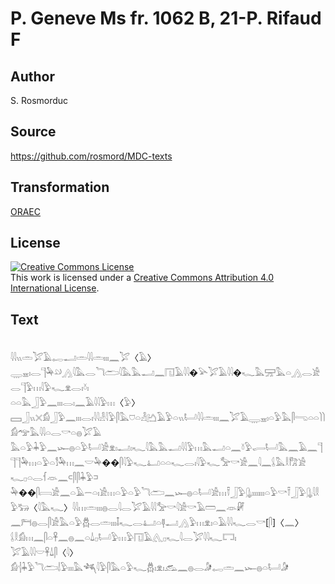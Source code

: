 # P. Geneve Ms fr. 1062 B, 21-P. Rifaud F

## Author

S. Rosmorduc

## Source

https://github.com/rosmord/MDC-texts

## Transformation

[ORAEC](https://oraec.github.io/)

## License

<a rel="license" href="http://creativecommons.org/licenses/by/4.0/"><img alt="Creative Commons License" style="border-width:0" src="https://i.creativecommons.org/l/by/4.0/88x31.png" /></a><br />This work is licensed under a <a rel="license" href="http://creativecommons.org/licenses/by/4.0/">Creative Commons Attribution 4.0 International License</a>.

## Text

<br>
𓇋𓇋𓏭𓏛𓅯𓄿𓉻𓂝𓏛𓇋𓇋𓏛𓏤𓏤𓏤𓈖𓅯〈𓄿〉𓇾𓈇𓏤𓂋𓊹𓅆𓄖𓂻𓇋𓅓𓂋𓆓𓂧𓇋𓅓𓅓𓂝𓈖𓉔𓄿𓇋𓇋�𓅪𓅯𓄿𓇋𓇋�𓆑𓅓𓈝𓅓𓏏𓂻𓂋𓀀𓂋𓊹𓅱𓏥𓇋𓅱𓆑𓁷𓂋𓏤𓍱𓏤<br>
𓏏𓏏𓅓𓃀𓅱𓈖𓏤𓏤𓏤𓂋𓏤𓈖𓄿𓇋𓇋𓅱𓏥〈𓅱〉𓈙𓃀𓏭𓏴𓀁𓃀𓅱𓈖𓏤𓏤𓏤𓂋𓏤𓇋𓇋𓁐𓇋𓅱𓋴𓅓𓈞𓏏𓁐𓂚𓄿𓅱𓏏𓏭𓂡𓇋𓇋𓏛𓏤𓏤𓏤𓈖𓅯𓄿𓇾𓈇𓏤𓏏𓅱𓅓𓋴𓂸𓏏𓏏𓌙𓌙𓀁𓅠𓅓𓇋𓇋𓏏𓂋𓎡𓏏𓐍𓅯𓄿<br>
𓅓𓏏𓅱𓇓𓅱𓈖𓆱𓐍𓏏𓅱𓂡𓀀𓁷𓏤𓂝𓏤𓆑𓇋𓅓𓅓𓂝𓇋𓇋𓅱𓏥𓅓𓂝𓏏𓈖𓍱𓅱𓂷𓂡𓅓𓈖𓄿𓈖𓊹𓊹𓊹𓅆𓏥𓏏𓅱𓏏𓀾𓅆𓏥𓈖𓎟𓅆��𓋴𓇋𓅱𓆑𓂞𓏏𓏏𓆑𓂋𓏤𓇋𓅱𓆑𓅡𓎡𓀀𓈖𓇋𓈖𓌰𓅓𓎛𓀗𓀀<br>
𓆑𓊪𓏏𓂋𓆳𓁺𓈖𓍹𓋴𓋴𓇓𓅱𓍺𓅆��𓋴𓇯𓀀𓈖𓏏𓄿𓌒𓏏𓏤𓀀𓏥𓏏𓅱𓏏𓅱𓆓𓂧𓈖𓆱𓐍𓏏𓂡𓀀𓏥𓍋𓃀𓅱𓊮𓏤𓏤𓏤𓏤𓏤𓏤𓏤𓏏𓅱𓎡𓍋𓃀𓅱𓊮𓇋𓎛𓅱𓃒〈𓇋𓅓𓆑〉𓇋𓇋𓏥𓏛𓏤𓏤𓏤𓐍𓂋𓇋𓂋𓅯𓄿𓇋𓇋𓅡𓎡𓇋𓀀𓎡𓄿𓏠𓈖𓁺𓏞<br>
𓈖𓁀𓐍𓂋𓋴𓀀𓅓𓏏𓅱𓆣𓂋𓏛𓏤𓏤𓏤𓄤𓆑𓂋𓂞𓏏𓊢𓂝𓂻𓅱𓏥𓁷𓏤𓏏𓄿𓇋𓇋𓆑𓂋𓎡[𓋴]〈𓈖〉𓌰𓎛𓀁𓏥𓈖𓋴𓏏𓋹𓈖𓐍𓈖𓏏𓍑𓊪𓂡𓅱𓏥𓅱𓉔𓄿𓂽𓊪𓆑𓇋𓂋𓅯𓇋𓇋𓆑𓉐𓏤<br>
𓅯𓄿𓇋𓇋𓎟𓋹𓍑𓋴〈𓇋〉𓀁𓐪𓇓𓅱𓆓𓂧𓌃𓅱𓏤𓏤𓏤𓅓𓆈𓇋𓅱𓋴𓅓𓏏𓅱𓆑𓆣𓏤𓁷𓏤𓃹𓈖𓐍𓂋𓀏𓉻𓏛𓈖𓆱𓐍𓏏𓂡𓀏<br>
<br>

